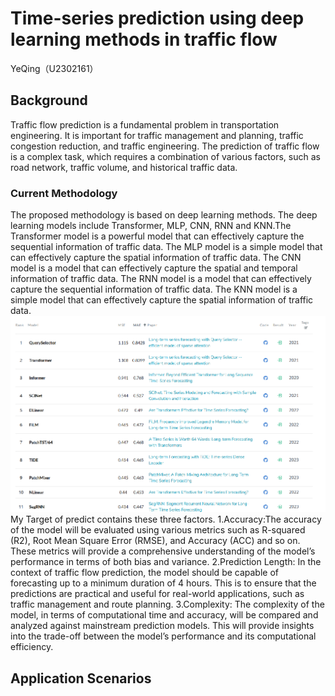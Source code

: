 # Time-series prediction using deep learning methods in traffic flow
 YeQing（U2302161）
## Background
Traffic flow prediction is a fundamental problem in transportation engineering. It is important for traffic management and planning, traffic congestion reduction, and traffic engineering. The prediction of traffic flow is a complex task, which requires a combination of various factors, such as road network, traffic volume, and historical traffic data.

### Current Methodology
The proposed methodology is based on deep learning methods. The deep learning models include Transformer, MLP, CNN, RNN and KNN.The Transformer model is a powerful model that can effectively capture the sequential information of traffic data. The MLP model is a simple model that can effectively capture the spatial information of traffic data. The CNN model is a model that can effectively capture the spatial and temporal information of traffic data. The RNN model is a model that can effectively capture the sequential information of traffic data. The KNN model is a simple model that can effectively capture the spatial information of traffic data.
![image](images/image.png)
My Target of predict contains these three factors.
1.Accuracy:The accuracy of the model will be evaluated using various metrics such as R-squared (R2), Root Mean Square Error (RMSE), and Accuracy (ACC) and so on. These metrics will provide a comprehensive understanding of the model’s performance in terms of both bias and variance. 
2.Prediction Length: In the context of traffic flow prediction, the model should be capable of forecasting up to a minimum duration of 4 hours. This is to ensure that the predictions are practical and useful for real-world applications, such as traffic management and route planning.
3.Complexity: The complexity of the model, in terms of computational time and accuracy, will be compared and analyzed against mainstream prediction models. This will provide insights into the trade-off between the model’s performance and its computational efficiency.

## Application Scenarios
